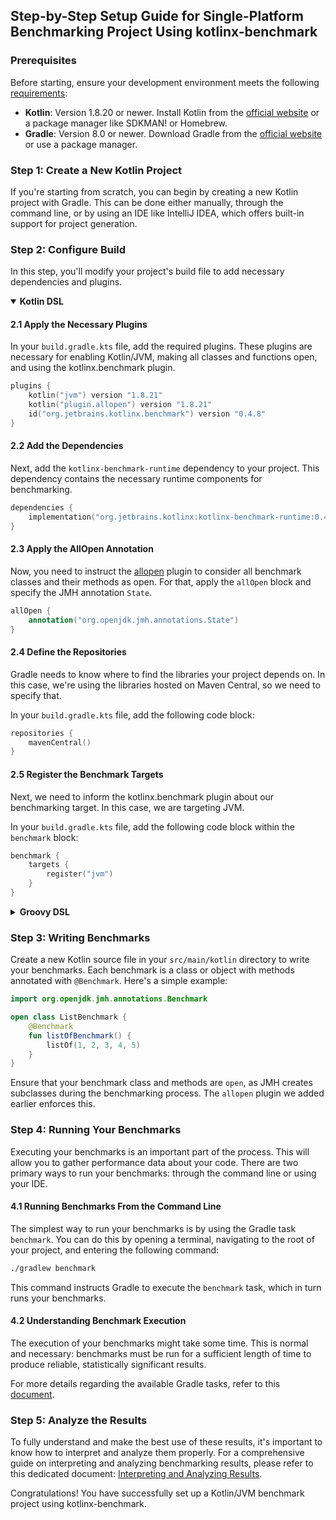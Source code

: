 ## Step-by-Step Setup Guide for Single-Platform Benchmarking Project Using kotlinx-benchmark

### Prerequisites

Before starting, ensure your development environment meets the following [requirements](docs/compatibility.md):

- **Kotlin**: Version 1.8.20 or newer. Install Kotlin from the [official website](https://kotlinlang.org/) or a package manager like SDKMAN! or Homebrew.
- **Gradle**: Version 8.0 or newer. Download Gradle from the [official website](https://gradle.org/) or use a package manager.

### Step 1: Create a New Kotlin Project

If you're starting from scratch, you can begin by creating a new Kotlin project with Gradle. This can be done either manually, through the command line, or by using an IDE like IntelliJ IDEA, which offers built-in support for project generation.

### Step 2: Configure Build

In this step, you'll modify your project's build file to add necessary dependencies and plugins.

<details open>
<summary><strong>Kotlin DSL</strong></summary>

#### 2.1 Apply the Necessary Plugins

In your `build.gradle.kts` file, add the required plugins. These plugins are necessary for enabling Kotlin/JVM, making all classes and functions open, and using the kotlinx.benchmark plugin.

```kotlin
plugins {
    kotlin("jvm") version "1.8.21"
    kotlin("plugin.allopen") version "1.8.21"
    id("org.jetbrains.kotlinx.benchmark") version "0.4.8"
}
```

#### 2.2 Add the Dependencies

Next, add the `kotlinx-benchmark-runtime` dependency to your project. This dependency contains the necessary runtime components for benchmarking.

```kotlin
dependencies {
    implementation("org.jetbrains.kotlinx:kotlinx-benchmark-runtime:0.4.8")
}
```

#### 2.3 Apply the AllOpen Annotation

Now, you need to instruct the [allopen](https://kotlinlang.org/docs/all-open-plugin.html) plugin to consider all benchmark classes and their methods as open. For that, apply the `allOpen` block and specify the JMH annotation `State`.

```kotlin
allOpen {
    annotation("org.openjdk.jmh.annotations.State")
}
```

#### 2.4 Define the Repositories

Gradle needs to know where to find the libraries your project depends on. In this case, we're using the libraries hosted on Maven Central, so we need to specify that.

In your `build.gradle.kts` file, add the following code block:

```kotlin
repositories {
    mavenCentral()
}
```

#### 2.5 Register the Benchmark Targets

Next, we need to inform the kotlinx.benchmark plugin about our benchmarking target. In this case, we are targeting JVM.

In your `build.gradle.kts` file, add the following code block within the `benchmark` block:

```kotlin
benchmark {
    targets {
        register("jvm")
    }
}
```

</details>

<details>
<summary><strong>Groovy DSL</strong></summary>

#### 2.1 Apply the Necessary Plugins

In your `build.gradle` file, apply the required plugins. These plugins are necessary for enabling Kotlin/JVM, making all classes and functions open, and using the kotlinx.benchmark plugin.

```groovy
plugins {
    id 'org.jetbrains.kotlin.jvm' version '1.8.21'
    id 'org.jetbrains.kotlin.plugin.allopen' version '1.8.21'
    id 'org.jetbrains.kotlinx.benchmark' version '0.4.8'
}
```

#### 2.2 Add the Dependencies

Next, add the `kotlinx-benchmark-runtime` dependency to your project. This dependency contains the necessary runtime components for benchmarking.

```groovy
dependencies {
    implementation 'org.jetbrains.kotlinx:kotlinx-benchmark-runtime:0.4.8'
}
```

#### 2.3 Apply the AllOpen Annotation

Now, you need to instruct the [allopen](https://kotlinlang.org/docs/all-open-plugin.html) plugin to consider all benchmark classes and their methods as open. For that, apply the `allOpen` block and specify the JMH annotation `State`.

```groovy
allOpen {
    annotation("org.openjdk.jmh.annotations.State")
}
```

#### 2.4 Define the Repositories

Gradle needs to know where to find the libraries your project depends on. In this case, we're using the libraries hosted on Maven Central, so we need to specify that.

In your `build.gradle` file, add the following code block:

```groovy
repositories {
    mavenCentral()
}
```

#### 2.5 Register the Benchmark Targets

Next, we need to inform the kotlinx.benchmark plugin about our benchmarking target. In this case, we are targeting JVM.

In your `build.gradle` file, add the following code block within the `benchmark` block:

```groovy
benchmark {
    targets {
        register("jvm")
    }
}
```

</details>

### Step 3: Writing Benchmarks

Create a new Kotlin source file in your `src/main/kotlin` directory to write your benchmarks. Each benchmark is a class or object with methods annotated with `@Benchmark`. Here's a simple example:

```kotlin
import org.openjdk.jmh.annotations.Benchmark

open class ListBenchmark {
    @Benchmark
    fun listOfBenchmark() {
        listOf(1, 2, 3, 4, 5)
    }
}
```

Ensure that your benchmark class and methods are `open`, as JMH creates subclasses during the benchmarking process. The `allopen` plugin we added earlier enforces this.

### Step 4: Running Your Benchmarks

Executing your benchmarks is an important part of the process. This will allow you to gather performance data about your code. There are two primary ways to run your benchmarks: through the command line or using your IDE.

#### 4.1 Running Benchmarks From the Command Line

The simplest way to run your benchmarks is by using the Gradle task `benchmark`. You can do this by opening a terminal, navigating to the root of your project, and entering the following command:

```bash
./gradlew benchmark
```

This command instructs Gradle to execute the `benchmark` task, which in turn runs your benchmarks.

#### 4.2 Understanding Benchmark Execution

The execution of your benchmarks might take some time. This is normal and necessary: benchmarks must be run for a sufficient length of time to produce reliable, statistically significant results.

For more details regarding the available Gradle tasks, refer to this [document](docs/tasks-overview.md).

### Step 5: Analyze the Results

To fully understand and make the best use of these results, it's important to know how to interpret and analyze them properly. For a comprehensive guide on interpreting and analyzing benchmarking results, please refer to this dedicated document: [Interpreting and Analyzing Results](docs/interpreting-results.md).

Congratulations! You have successfully set up a Kotlin/JVM benchmark project using kotlinx-benchmark.
